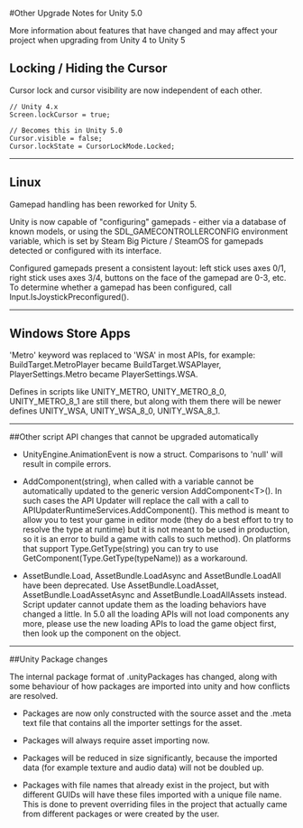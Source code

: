 #Other Upgrade Notes for Unity 5.0

More information about features that have changed and may affect your project when upgrading from Unity 4 to Unity 5

## Locking / Hiding the Cursor

Cursor lock and cursor visibility are now independent of each other.

````
// Unity 4.x
Screen.lockCursor = true;
````
 
````
// Becomes this in Unity 5.0
Cursor.visible = false;
Cursor.lockState = CursorLockMode.Locked;
````

---

## Linux

Gamepad handling has been reworked for Unity 5.

Unity is now capable of "configuring" gamepads - either via a database of known models, or using the SDL_GAMECONTROLLERCONFIG environment variable, which is set by Steam Big Picture / SteamOS for gamepads detected or configured with its interface.

Configured gamepads present a consistent layout: left stick uses axes 0/1, right stick uses axes 3/4, buttons on the face of the gamepad are 0-3, etc. To determine whether a gamepad has been configured, call Input.IsJoystickPreconfigured().

---

## Windows Store Apps

'Metro' keyword was replaced to 'WSA' in most APIs, for example: BuildTarget.MetroPlayer became BuildTarget.WSAPlayer, PlayerSettings.Metro became PlayerSettings.WSA.

Defines in scripts like UNITY_METRO, UNITY_METRO_8_0, UNITY_METRO_8_1 are still there, but along with them there will be newer defines UNITY_WSA, UNITY_WSA_8_0, UNITY_WSA_8_1.

---

##Other script API changes that cannot be upgraded automatically

- UnityEngine.AnimationEvent is now a struct.  Comparisons to 'null' will result in compile errors.

- AddComponent(string), when called with a variable cannot be automatically updated to the generic version AddComponent&lt;T&gt;(). In such cases the API Updater will replace the call with a call to APIUpdaterRuntimeServices.AddComponent(). This method is meant to allow you to test your game in editor mode (they do a best effort to try to resolve the type at runtime) but it is not meant to be used in production, so it is an error to build a game with calls to such method). On platforms that support Type.GetType(string) you can try to use GetComponent(Type.GetType(typeName)) as a workaround.
 

- AssetBundle.Load, AssetBundle.LoadAsync and AssetBundle.LoadAll have been deprecated. Use AssetBundle.LoadAsset, AssetBundle.LoadAssetAsync and AssetBundle.LoadAllAssets instead. Script updater cannot update them as the loading behaviors have changed a little. In 5.0 all the loading APIs will not load components any more, please use the new loading APIs to load the game object first, then look up the component on the object.

---

##Unity Package changes

The internal package format of .unityPackages has changed, along with some behaviour of how packages are imported into unity and how conflicts are resolved.

- Packages are now only constructed with the source asset and the .meta text file that contains all the importer settings for the asset.

- Packages will always require asset importing now.

- Packages will be reduced in size significantly, because the imported data (for example texture and audio data) will not be doubled up.

- Packages with file names that already exist in the project, but with different GUIDs will have these files imported with a unique file name. This is done to prevent overriding files in the project that actually came from different packages or were created by the user.